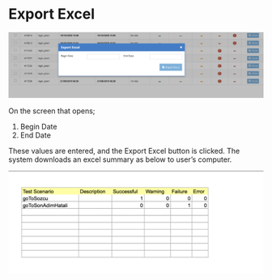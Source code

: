 # Export Excel

![](<../.gitbook/assets/Screen Shot 2021-12-09 at 00.45.59 (1).png>)



On the screen that opens;&#x20;

1. Begin Date &#x20;
2. End Date&#x20;

These values are entered, and the Export Excel button is clicked. The system downloads an excel summary as below to user’s computer.

![](<../.gitbook/assets/Screen Shot 2021-12-09 at 00.48.21.png>)
